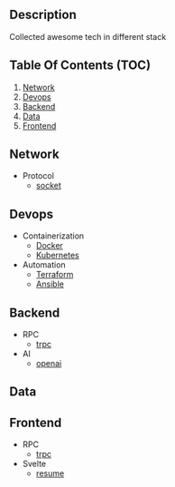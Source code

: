 ## Description
Collected awesome tech in different stack

## Table Of Contents (TOC)
1. [Network](#network)
2. [Devops](#devops)
3. [Backend](#backend) 
4. [Data](#data)
5. [Frontend](#frontend)

## Network
- Protocol
  - [socket](network/socket)

## Devops
- Containerization
  - [Docker](devops/docker)
  - [Kubernetes](devops/k8s)
- Automation
  - [Terraform](devops/terraform)
  - [Ansible](devops/ansible)

## Backend
- RPC
  - [trpc](backend/trpc)
- AI
  - [openai](backend/openai)

## Data

## Frontend
- RPC
  - [trpc](frontend/trpc)
- Svelte
  - [resume](frontend/svetle-kit-resume)
